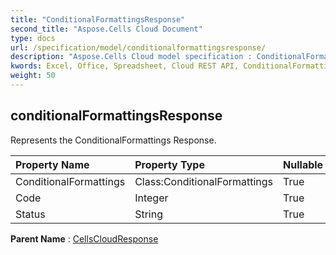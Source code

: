 ```yaml
---
title: "ConditionalFormattingsResponse"
second_title: "Aspose.Cells Cloud Document"
type: docs
url: /specification/model/conditionalformattingsresponse/
description: "Aspose.Cells Cloud model specification : ConditionalFormattingsResponse. Effortlessly handle Excel and other spreadsheet documents with features like opening, generating, editing, splitting, merging, comparing, and converting."
kwords: Excel, Office, Spreadsheet, Cloud REST API, ConditionalFormattingsResponse
weight: 50
---
```


## **conditionalFormattingsResponse**

Represents the ConditionalFormattings Response. 

| Property Name | Property Type | Nullable |  ReadOnly | DefaultValue | Description | 
| :- | :- | :- |:- |  :- | :- |
| ConditionalFormattings | Class:ConditionalFormattings | True |  False |  |  |  
| Code | Integer | True |  False |  |  |  
| Status | String | True |  False |  |  |  

**Parent Name** : [CellsCloudResponse](/specification/model/cellscloudresponse)

